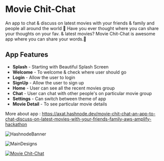 # Movie Chit-Chat 

An app to chat & discuss on latest movies with your friends & family and people all around the world 💬
Have you ever thought where you can share your thoughts on your fav. & latest movies? Movie Chit-Chat is awesome app where you can share your words.💬

## App Features

- **Splash** - Starting with Beautiful Splash Screen
- **Welcome** - To welcome & check where user should go
- **Login** - Allow the user to login
- **SignUp** - Allow the user to sign up
- **Home** - User can see all the recent movies group
- **Chat** - User can chat with other people's on particular movie group
- **Settings** - Can switch between theme of app
- **Movie Detail** - To see particular movie details

More about app : 
https://axat.hashnode.dev/movie-chit-chat-an-app-to-chat-discuss-on-latest-movies-with-your-friends-family-aws-amplify-hackathon 

![HashnodeBanner](https://user-images.githubusercontent.com/50077510/193337966-28250aef-42b2-40f8-b143-5d1a57feb5de.png)

![MainDesigns](https://user-images.githubusercontent.com/50077510/193337986-be3c784c-0944-41d8-bb56-cb56c503dcda.png)

[![Movie Chit-Chat](https://yt-embed.herokuapp.com/embed?v=Ukb8Ajzqfe0)](https://www.youtube.com/watch?v=Ukb8Ajzqfe0 "Movie Chit-Chat")
